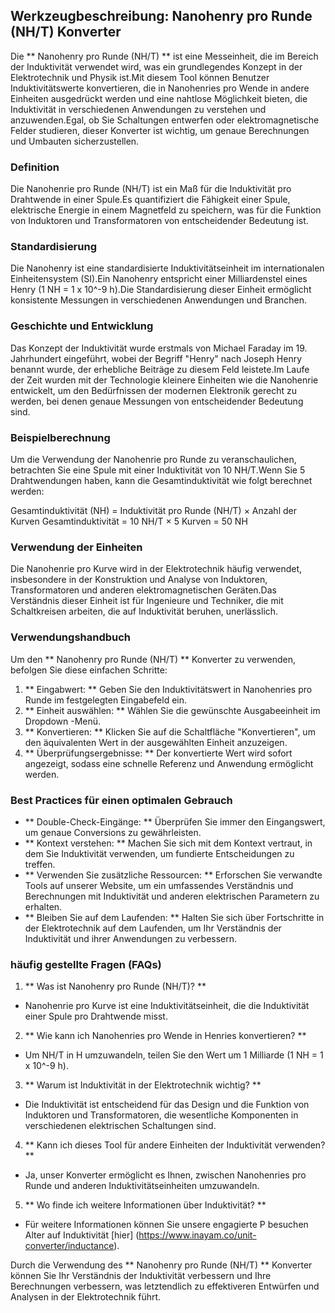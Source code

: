 ## Werkzeugbeschreibung: Nanohenry pro Runde (NH/T) Konverter

Die ** Nanohenry pro Runde (NH/T) ** ist eine Messeinheit, die im Bereich der Induktivität verwendet wird, was ein grundlegendes Konzept in der Elektrotechnik und Physik ist.Mit diesem Tool können Benutzer Induktivitätswerte konvertieren, die in Nanohenries pro Wende in andere Einheiten ausgedrückt werden und eine nahtlose Möglichkeit bieten, die Induktivität in verschiedenen Anwendungen zu verstehen und anzuwenden.Egal, ob Sie Schaltungen entwerfen oder elektromagnetische Felder studieren, dieser Konverter ist wichtig, um genaue Berechnungen und Umbauten sicherzustellen.

### Definition

Die Nanohenrie pro Runde (NH/T) ist ein Maß für die Induktivität pro Drahtwende in einer Spule.Es quantifiziert die Fähigkeit einer Spule, elektrische Energie in einem Magnetfeld zu speichern, was für die Funktion von Induktoren und Transformatoren von entscheidender Bedeutung ist.

### Standardisierung

Die Nanohenry ist eine standardisierte Induktivitätseinheit im internationalen Einheitensystem (SI).Ein Nanohenry entspricht einer Milliardenstel eines Henry (1 NH = 1 x 10^-9 h).Die Standardisierung dieser Einheit ermöglicht konsistente Messungen in verschiedenen Anwendungen und Branchen.

### Geschichte und Entwicklung

Das Konzept der Induktivität wurde erstmals von Michael Faraday im 19. Jahrhundert eingeführt, wobei der Begriff "Henry" nach Joseph Henry benannt wurde, der erhebliche Beiträge zu diesem Feld leistete.Im Laufe der Zeit wurden mit der Technologie kleinere Einheiten wie die Nanohenrie entwickelt, um den Bedürfnissen der modernen Elektronik gerecht zu werden, bei denen genaue Messungen von entscheidender Bedeutung sind.

### Beispielberechnung

Um die Verwendung der Nanohenrie pro Runde zu veranschaulichen, betrachten Sie eine Spule mit einer Induktivität von 10 NH/T.Wenn Sie 5 Drahtwendungen haben, kann die Gesamtinduktivität wie folgt berechnet werden:

Gesamtinduktivität (NH) = Induktivität pro Runde (NH/T) × Anzahl der Kurven
Gesamtinduktivität = 10 NH/T × 5 Kurven = 50 NH

### Verwendung der Einheiten

Die Nanohenrie pro Kurve wird in der Elektrotechnik häufig verwendet, insbesondere in der Konstruktion und Analyse von Induktoren, Transformatoren und anderen elektromagnetischen Geräten.Das Verständnis dieser Einheit ist für Ingenieure und Techniker, die mit Schaltkreisen arbeiten, die auf Induktivität beruhen, unerlässlich.

### Verwendungshandbuch

Um den ** Nanohenry pro Runde (NH/T) ** Konverter zu verwenden, befolgen Sie diese einfachen Schritte:

1. ** Eingabwert: ** Geben Sie den Induktivitätswert in Nanohenries pro Runde im festgelegten Eingabefeld ein.
2. ** Einheit auswählen: ** Wählen Sie die gewünschte Ausgabeeinheit im Dropdown -Menü.
3. ** Konvertieren: ** Klicken Sie auf die Schaltfläche "Konvertieren", um den äquivalenten Wert in der ausgewählten Einheit anzuzeigen.
4. ** Überprüfungsergebnisse: ** Der konvertierte Wert wird sofort angezeigt, sodass eine schnelle Referenz und Anwendung ermöglicht werden.

### Best Practices für einen optimalen Gebrauch

- ** Double-Check-Eingänge: ** Überprüfen Sie immer den Eingangswert, um genaue Conversions zu gewährleisten.
- ** Kontext verstehen: ** Machen Sie sich mit dem Kontext vertraut, in dem Sie Induktivität verwenden, um fundierte Entscheidungen zu treffen.
- ** Verwenden Sie zusätzliche Ressourcen: ** Erforschen Sie verwandte Tools auf unserer Website, um ein umfassendes Verständnis und Berechnungen mit Induktivität und anderen elektrischen Parametern zu erhalten.
- ** Bleiben Sie auf dem Laufenden: ** Halten Sie sich über Fortschritte in der Elektrotechnik auf dem Laufenden, um Ihr Verständnis der Induktivität und ihrer Anwendungen zu verbessern.

### häufig gestellte Fragen (FAQs)

1. ** Was ist Nanohenry pro Runde (NH/T)? **
- Nanohenrie pro Kurve ist eine Induktivitätseinheit, die die Induktivität einer Spule pro Drahtwende misst.

2. ** Wie kann ich Nanohenries pro Wende in Henries konvertieren? **
- Um NH/T in H umzuwandeln, teilen Sie den Wert um 1 Milliarde (1 NH = 1 x 10^-9 h).

3. ** Warum ist Induktivität in der Elektrotechnik wichtig? **
- Die Induktivität ist entscheidend für das Design und die Funktion von Induktoren und Transformatoren, die wesentliche Komponenten in verschiedenen elektrischen Schaltungen sind.

4. ** Kann ich dieses Tool für andere Einheiten der Induktivität verwenden? **
- Ja, unser Konverter ermöglicht es Ihnen, zwischen Nanohenries pro Runde und anderen Induktivitätseinheiten umzuwandeln.

5. ** Wo finde ich weitere Informationen über Induktivität? **
- Für weitere Informationen können Sie unsere engagierte P besuchen Alter auf Induktivität [hier] (https://www.inayam.co/unit-converter/inductance).

Durch die Verwendung des ** Nanohenry pro Runde (NH/T) ** Konverter können Sie Ihr Verständnis der Induktivität verbessern und Ihre Berechnungen verbessern, was letztendlich zu effektiveren Entwürfen und Analysen in der Elektrotechnik führt.
